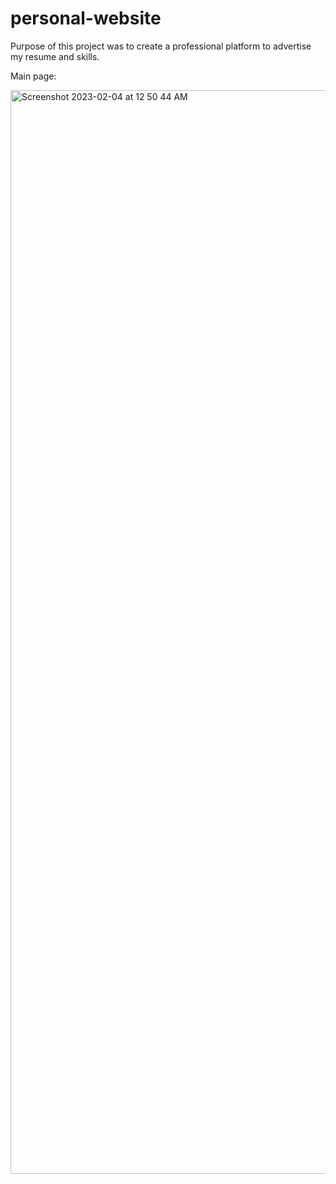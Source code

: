 # personal-website

Purpose of this project was to create a professional platform to advertise my resume and skills. 

Main page:

<img width="1734" alt="Screenshot 2023-02-04 at 12 50 44 AM" src="https://user-images.githubusercontent.com/107063397/216753530-d0ed51bd-c26c-4e71-80c6-c86a9d2385a4.png">

